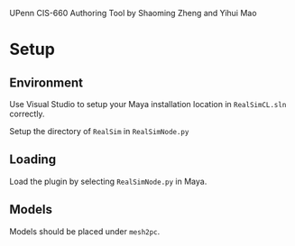 UPenn CIS-660 Authoring Tool by Shaoming Zheng and Yihui Mao

# Setup

## Environment

Use Visual Studio to setup your Maya installation location in `RealSimCL.sln` correctly.

Setup the directory of `RealSim` in `RealSimNode.py`

## Loading

Load the plugin by selecting `RealSimNode.py` in Maya.

## Models

Models should be placed under `mesh2pc`.
